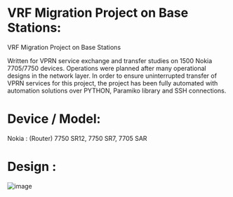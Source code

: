 # VRF Migration Project on Base Stations:
VRF Migration Project on Base Stations

Written for VPRN service exchange and transfer studies on 1500 Nokia 7705/7750 devices. Operations were planned after many operational designs in the network layer. In order to ensure uninterrupted transfer of VPRN services for this project, the project has been fully automated with automation solutions over PYTHON, Paramiko library and SSH connections.

# Device / Model: 
Nokia : (Router) 7750 SR12, 7750 SR7, 7705 SAR

# Design :

![image](https://user-images.githubusercontent.com/96883175/159770133-0fcd8bd9-2aec-4409-9c62-f760190a2b6b.png)

